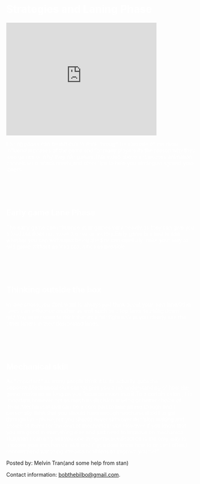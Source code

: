 <DOCTYPE html>
<html>
<head>
<style>
div {
    border: 1px solid black;
    background-color: grey;
    padding: 50px 30px 50px 80px;
}
</style>
</head>
<body background="http://na.leagueoflegends.com/sites/default/files/upload/art/morgana_vs_ahri_3.jpg">
<h1 style="color:white;"><b>Strategies and Laning Phase</b></h1>

<iframe width="400" height="300" src="https://www.youtube.com/embed/N3of74pTLNk" frameborder="0" allowfullscreen></iframe>

<br>
<p style="color:white;">Laning phase can be difficult to think through.Its also one of the most influencial phases of the game and for many players its the reason why they lose games or why they win games.This video above showcases animation cancels,auto attack resets,and other tips to help you strategize against your laners.</p>

<br><br><br>
<h2 style="color:white;"><b>Early game Lane Phase</b></h2>
<p style="color:white;">The early game can influence your games very heavily,as they can give you a lead,but does not mean it ensures victory.Early game is a test to see whether you can withstand being tilted or can carefully make your way to mid game without as less casualties as possible.</p>

<br><br><br>
<h2 style="color:white;"><b>Thinking outside the box</b></h2>
<p style="color:white;">In lane phase,you dont want to always just think about your own lane.Other lanes can influence another as well such as a top laner roaming down mid.You never want to think that its a fair fight unless you clearly see the other laners in their designated lanes.</p>

<br><br><br>
<h2 style="color:white;"><b>Mechanical skill</b></h2>
<p style="color:white;">As "important" as many people think it is,its actually quite the opposite.Mechanical skill cannot give you a full understanding of how the game works so as long as you focus so much into it.To a certain extent,it is important,however not as much as decision making or better choice of items.Mechanical skill can be a core part to lane phase though,and I personally think that you should have enough mechanical skill to get through lane phase,but you should never skip over decision making and choice of items for the cost of mechanical skill.However if you know that you are good in everything else and just need to improve on mechanical skill,then I can only tell you one thing.Practice.Practice is the only way to improve your mechanical skill and if you dont know how to or cant often,I reccommend watching streams or videos to improve yourself.</p>

</body>

<footer>
  <p>Posted by: Melvin Tran(and some help from stan)</p>
  <p>Contact information: <a href="bobthebilbo@gmail.com">
  bobthebilbo@gmail.com</a>.</p>
</footer>
</html>
